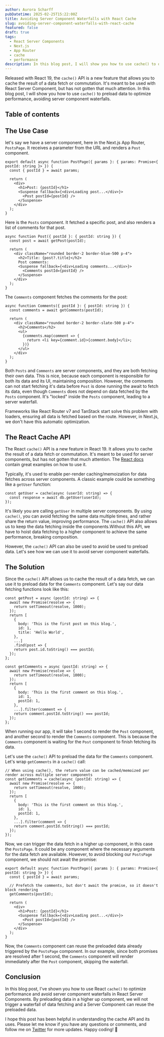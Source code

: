 ```yaml
---
author: Aurora Scharff
pubDatetime: 2025-02-25T15:22:00Z
title: Avoiding Server Component Waterfalls with React Cache
slug: avoiding-server-component-waterfalls-with-react-cache
featured: false
draft: true
tags:
  - React Server Components
  - Next.js
  - App Router
  - cache
  - performance
description: In this blog post, I will show you how to use cache() to optimize performance and avoid server component waterfalls with React Server Components in the Next.js App Router.
---
```


Released with React 19, the `cache()` API is a new feature that allows you to cache the result of a data fetch or commutation. It's meant to be used with React Server Component, but has not gotten that much attention. In this blog post, I will show you how to use `cache()` to preload data to optimize performance, avoiding server component waterfalls.

## Table of contents

## The Use Case

let's say we have a server component, here in the Next.js App Router, `PostsPage`. It receives a parameter from the URL and renders a `Post` component.

```tsx
export default async function PostPage({ params }: { params: Promise<{ postId: string }> }) {
  const { postId } = await params;

  return (
    <div>
      <h1>Post: {postId}</h1>
      <Suspense fallback={<div>Loading post...</div>}>
        <Post postId={postId} />
      </Suspense>
    </div>
  );
}
```

Here is the `Posts` component. It fetched a specific post, and also renders a list of comments for that post.

```tsx
async function Post({ postId }: { postId: string }) {
  const post = await getPost(postId);

  return (
    <div className="rounded border-2 border-blue-500 p-4">
      <h2>Title: {post?.title}</h2>
      Post comments:
      <Suspense fallback={<div>Loading comments...</div>}>
        <Comments postId={postId} />
      </Suspense>
    </div>
  );
}
```

The `Comments` component fetches the comments for the post:

```tsx
async function Comments({ postId }: { postId: string }) {
  const comments = await getComments(postId);

  return (
    <div className="rounded border-2 border-slate-500 p-4">
      <h2>Comments</h2>
      <ul>
        {comments.map(comment => {
          return <li key={comment.id}>{comment.body}</li>;
        })}
      </ul>
    </div>
  );
}
```

Both `Posts` and `Comments` are server components, and they are both fetching their own data. This is nice, because each component is responsible for both its data and its UI, maintaining composition. However, the comments can not start fetching it's data before `Post` is done running the await to fetch its data, even though `Comments` does not depend on data fetched by the `Posts` component. It's "locked" inside the `Posts` component, leading to a server waterfall.

Frameworks like React Router v7 and TanStack start solve this problem with loaders, ensuring all data is fetched based on the route. However, in Next.js, we don't have this automatic optimization.

## The React Cache API

The React `cache()` API is a new feature in React 19. It allows you to cache the result of a data fetch or commutation. It's meant to be used for server components, but has not gotten that much attention. The [React docs](https://react.dev/reference/react/cache) contain great examples on how to use it.

Typically, it's used to enable per-render caching/memoization for data fetches across server components. A classic example could be something like a `getUser` function:

```tsx
const getUser = cache(async (userId: string) => {
  const response = await db.getUser(userId);
});
```

It's likely you are calling `getUser` in multiple server components. By using `cache()`, you can avoid fetching the same data multiple times, and rather share the return value, improving performance. The `cache()` API also allows us to keep the data fetching inside the components.Without this API, we have to hoist data fetching to a higher component to achieve the same performance, breaking composition.

However, the `cache()` API can also be used to avoid be used to preload data. Let's see how we can use it to avoid server component waterfalls.

## The Solution

Since the `cache()` API allows us to cache the result of a data fetch, we can use it to preload data for the `Comments` component. Let's say our data fetching functions look like this:

```tsx
const getPost = async (postId: string) => {
  await new Promise(resolve => {
    return setTimeout(resolve, 1000);
  });
  return [
    {
      body: 'This is the first post on this blog.',
      id: 1,
      title: 'Hello World',
    },
    ...]
    .find(post => {
    return post.id.toString() === postId;
  });
};
```

```tsx
const getComments = async (postId: string) => {
  await new Promise(resolve => {
    return setTimeout(resolve, 1000);
  });
  return [
    {
      body: 'This is the first comment on this blog.',
      id: 1,
      postId: 1,
    },
    ...].filter(comment => {
    return comment.postId.toString() === postId;
  });
};
```

When running our app, it will take 1 second to render the `Post` component, and another second to render the `Comments` component. This is because the `Comments` component is waiting for the `Post` component to finish fetching its data.

Let's use the `cache()` API to preload the data for the `Comments` component. Let's wrap `getComments` in a `cache()` call:

```tsx
// When using cache(), the return value can be cached/memoized per render across multiple server components
const getComments = cache(async (postId: string) => {
  await new Promise(resolve => {
    return setTimeout(resolve, 1000);
  });
  return [
    {
      body: 'This is the first comment on this blog.',
      id: 1,
      postId: 1,
    },
    ...].filter(comment => {
    return comment.postId.toString() === postId;
  });
});
```

Now, we can trigger the data fetch in a higher up component, in this case the `PostsPage`. It could be any component where the necessary arguments for the data fetch are available. However, to avoid blocking our `PostsPage` component, we should not await the promise:

```tsx
export default async function PostPage({ params }: { params: Promise<{ postId: string }> }) {
  const { postId } = await params;

  // Prefetch the comments, but don't await the promise, so it doesn't block rendering
  getComments(postId);

  return (
    <div>
      <h1>Post: {postId}</h1>
      <Suspense fallback={<div>Loading post...</div>}>
        <Post postId={postId} />
      </Suspense>
    </div>
  );
}
```

Now, the `Comments` component can reuse the preloaded data already triggered by the `PostsPage` component. In our example, since both promises are resolved after 1 second, the `Comments` component will render immediately after the `Post` component, skipping the waterfall.

## Conclusion

In this blog post, I've shown you how to use React `cache()` to optimize performance and avoid server component waterfalls in React Server Components. By preloading data in a higher up component, we will not trigger a waterfall of data fetching and a Server Component can reuse the preloaded data.

I hope this post has been helpful in understanding the cache API and its uses. Please let me know if you have any questions or comments, and follow me on [Twitter](https://twitter.com/aurorascharff) for more updates. Happy coding! 🚀
